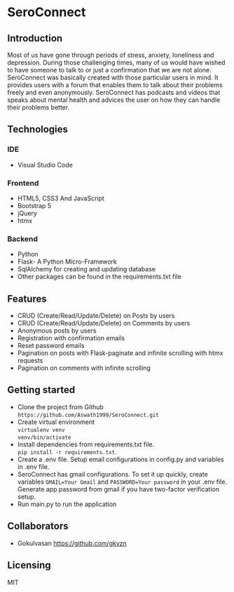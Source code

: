# SeroConnect
## Introduction
Most of us have gone through periods of stress, anxiety, loneliness and depression. During those challenging times, many of us 
would have wished to have someone to talk to or just a confirmation that we are not alone. SeroConnect was basically created with those particular users in mind.
It provides users with a forum that enables them to talk about their problems freely and even anonymously. SeroConnect has podcasts and videos that speaks about 
mental health and advices the user on how they can handle their problems better. 
## Technologies
### IDE
- Visual Studio Code
### Frontend
- HTML5, CSS3 And JavaScript
- Bootstrap 5
- jQuery
- htmx
### Backend
- Python
- Flask- A Python Micro-Framework
- SqlAlchemy for creating and updating database
- Other packages can be found in the requirements.txt file

## Features
- CRUD (Create/Read/Update/Delete) on Posts by users
- CRUD (Create/Read/Update/Delete) on Comments by users
- Anonymous posts by users
- Registration with confirmation emails
- Reset password emails
- Pagination on posts with Flask-paginate and infinite scrolling with htmx requests
- Pagination on comments with infinite scrolling

## Getting started
- Clone the project from Github  
`https://github.com/Aswath1999/SeroConnect.git`
- Create virtual environment  
`virtualenv venv`  
`venv/bin/activate`  
- Install dependencies from requirements.txt file.  
`pip install -r requirements.txt`. 
- Create a .env file. Setup email configurations in config.py and variables in .env file.
- SeroConnect has gmail configurations. To set it up quickly, create variables `GMAIL=Your Gmail` and  `PASSWORD=Your password` in your .env file. Generate app password from gmail if you have two-factor verification setup.
- Run main.py to run the application

## Collaborators
 - Gokulvasan https://github.com/gkvzn
## Licensing
MIT
